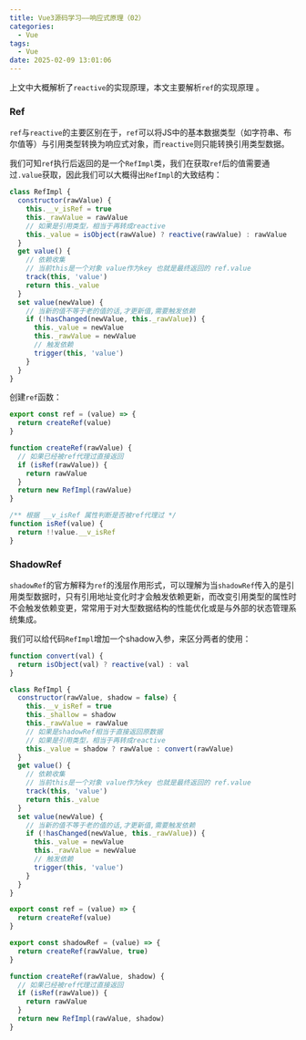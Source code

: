 ```yaml
---
title: Vue3源码学习——响应式原理（02）
categories:
  - Vue
tags:
  - Vue
date: 2025-02-09 13:01:06
---
```


上文中大概解析了`reactive`的实现原理，本文主要解析`ref`的实现原理 。

### Ref

`ref`与`reactive`的主要区别在于，`ref`可以将JS中的基本数据类型（如字符串、布尔值等）与引用类型转换为响应式对象，而`reactive`则只能转换引用类型数据。

我们可知`ref`执行后返回的是一个`RefImpl`类，我们在获取`ref`后的值需要通过`.value`获取，因此我们可以大概得出`RefImpl`的大致结构：

```js
class RefImpl {
  constructor(rawValue) {
    this.__v_isRef = true
    this._rawValue = rawValue
    // 如果是引用类型，相当于再转成reactive
    this._value = isObject(rawValue) ? reactive(rawValue) : rawValue
  }
  get value() {
    // 依赖收集
    // 当前this是一个对象 value作为key 也就是最终返回的 ref.value
    track(this, 'value')
    return this._value
  }
  set value(newValue) {
    // 当新的值不等于老的值的话,才更新值,需要触发依赖
    if (!hasChanged(newValue, this._rawValue)) {
      this._value = newValue
      this._rawValue = newValue
      // 触发依赖
      trigger(this, 'value')
    }
  }
}
```

创建`ref`函数：

```js
export const ref = (value) => {
  return createRef(value)
}

function createRef(rawValue) {
  // 如果已经被ref代理过直接返回
  if (isRef(rawValue)) {
    return rawValue
  }
  return new RefImpl(rawValue)
}

/** 根据 __v_isRef 属性判断是否被ref代理过 */
function isRef(value) {
  return !!value.__v_isRef
}
```

### ShadowRef

`shadowRef`的官方解释为`ref`的浅层作用形式，可以理解为当`shadowRef`传入的是引用类型数据时，只有引用地址变化时才会触发依赖更新，而改变引用类型的属性时不会触发依赖变更，常常用于对大型数据结构的性能优化或是与外部的状态管理系统集成。

我们可以给代码`RefImpl`增加一个shadow入参，来区分两者的使用：

```js
function convert(val) {
  return isObject(val) ? reactive(val) : val
}

class RefImpl {
  constructor(rawValue, shadow = false) {
    this.__v_isRef = true
    this._shallow = shadow
    this._rawValue = rawValue
    // 如果是shadowRef相当于直接返回原数据
    // 如果是引用类型，相当于再转成reactive
    this._value = shadow ? rawValue : convert(rawValue)
  }
  get value() {
    // 依赖收集
    // 当前this是一个对象 value作为key 也就是最终返回的 ref.value
    track(this, 'value')
    return this._value
  }
  set value(newValue) {
    // 当新的值不等于老的值的话,才更新值,需要触发依赖
    if (!hasChanged(newValue, this._rawValue)) {
      this._value = newValue
      this._rawValue = newValue
      // 触发依赖
      trigger(this, 'value')
    }
  }
}

export const ref = (value) => {
  return createRef(value)
}

export const shadowRef = (value) => {
  return createRef(rawValue, true)
}

function createRef(rawValue, shadow) {
  // 如果已经被ref代理过直接返回
  if (isRef(rawValue)) {
    return rawValue
  }
  return new RefImpl(rawValue, shadow)
}
```
